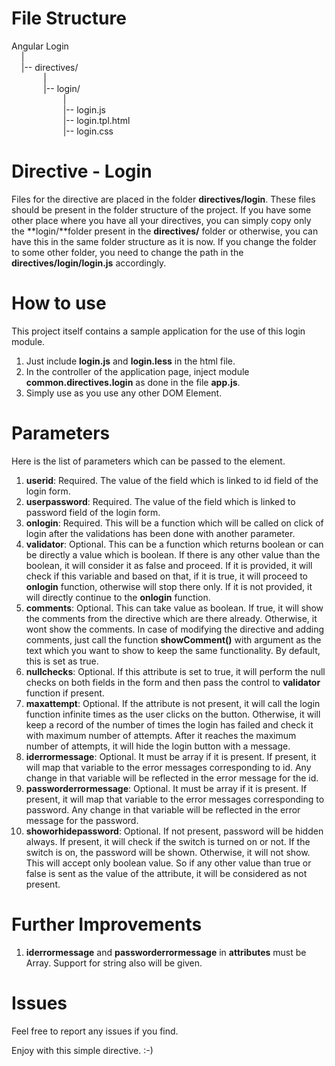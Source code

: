 # File Structure #
Angular Login  
&nbsp;&nbsp;&nbsp;&nbsp;|  
&nbsp;&nbsp;&nbsp;&nbsp;|-- directives/  
&nbsp;&nbsp;&nbsp;&nbsp;&nbsp;&nbsp;&nbsp;&nbsp;&nbsp;&nbsp;&nbsp;&nbsp;&nbsp;|  
&nbsp;&nbsp;&nbsp;&nbsp;&nbsp;&nbsp;&nbsp;&nbsp;&nbsp;&nbsp;&nbsp;&nbsp;&nbsp;|-- login/  
&nbsp;&nbsp;&nbsp;&nbsp;&nbsp;&nbsp;&nbsp;&nbsp;&nbsp;&nbsp;&nbsp;&nbsp;&nbsp;&nbsp;&nbsp;&nbsp;&nbsp;&nbsp;&nbsp;&nbsp;&nbsp;|  
&nbsp;&nbsp;&nbsp;&nbsp;&nbsp;&nbsp;&nbsp;&nbsp;&nbsp;&nbsp;&nbsp;&nbsp;&nbsp;&nbsp;&nbsp;&nbsp;&nbsp;&nbsp;&nbsp;&nbsp;&nbsp;|-- login.js  
&nbsp;&nbsp;&nbsp;&nbsp;&nbsp;&nbsp;&nbsp;&nbsp;&nbsp;&nbsp;&nbsp;&nbsp;&nbsp;&nbsp;&nbsp;&nbsp;&nbsp;&nbsp;&nbsp;&nbsp;&nbsp;|-- login.tpl.html  
&nbsp;&nbsp;&nbsp;&nbsp;&nbsp;&nbsp;&nbsp;&nbsp;&nbsp;&nbsp;&nbsp;&nbsp;&nbsp;&nbsp;&nbsp;&nbsp;&nbsp;&nbsp;&nbsp;&nbsp;&nbsp;|-- login.css  

# Directive - Login #
Files for the directive are placed in the folder **directives/login**. These files should be present in the folder
structure of the project. If you have some other place where you have all your directives, you can simply copy only the
**login/**folder present in the **directives/** folder or otherwise, you can have this in the same folder
 structure as it is now. If you change the folder to some other folder, you need to change the path in the **directives/login/login.js** 
 accordingly.

# How to use #
This project itself contains a sample application for the use of this login module.
1. Just include **login.js** and **login.less** in the html file.
2. In the controller of the application page, inject module **common.directives.login** as done in the file **app.js**.
3. Simply use **<login>** as you use any other DOM Element.

# Parameters #
Here is the list of parameters which can be passed to the element.

1. **userid**: Required. The value of the field which is linked to id field of the login form.
2. **userpassword**: Required. The value of the field which is linked to password field of the login form.
3. **onlogin**: Required. This will be a function which will be called on click of login after the validations has been done
with another parameter.
4. **validator**: Optional. This can be a function which returns boolean or can be directly a value which is boolean.
If there is any other value than the boolean, it will consider it as false and proceed. If it is provided, it will check
if this variable and based on that, if it is true, it will proceed to **onlogin** function, otherwise will stop there
only.  If it is not provided, it will directly continue to the **onlogin** function.
5. **comments**: Optional. This can take value as boolean. If true, it will show the comments from the directive which
are there already. Otherwise, it wont show the comments. In case of modifying the directive and adding comments, just
call the function **showComment()** with argument as the text which you want to show to keep the same functionality.
By default, this is set as true.  
6. **nullchecks**: Optional. If this attribute is set to true, it will perform the null checks on both fields in the 
form and then pass the control to **validator** function if present.
7. **maxattempt**: Optional. If the attribute is not present, it will call the login function infinite times as the user clicks on the button.
Otherwise, it will keep a record of the number of times the login has failed and check it with maximum number of attempts. After it reaches the
maximum number of attempts, it will hide the login button with a message.  
8. **iderrormessage**: Optional. It must be array if it is present. If present, it will map that variable to the error messages corresponding to id. 
Any change in that variable will be reflected in the error message for the id.
9. **passworderrormessage**: Optional. It must be array if it is present. If present, it will map that variable to the error messages corresponding to password. 
Any change in that variable will be reflected in the error message for the password.  
10. **showorhidepassword**: Optional. If not present, password will be hidden always. If present, it will check if the switch is turned on or not. If 
the switch is on, the password will be shown. Otherwise, it will not show. This will accept only boolean value. So if any other value than true or
false is sent as the value of the attribute, it will be considered as not present.

# Further Improvements #
1. **iderrormessage** and **passworderrormessage** in **attributes** must be Array. Support for string also will be given.  


# Issues #
Feel free to report any issues if you find.  
  
Enjoy with this simple directive. :-)
